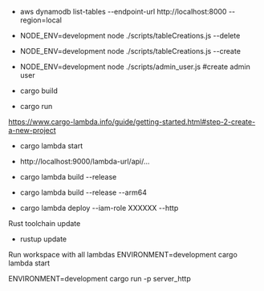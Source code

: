 
- aws dynamodb list-tables --endpoint-url http://localhost:8000 --region=local

- NODE_ENV=development node  ./scripts/tableCreations.js --delete 
- NODE_ENV=development node  ./scripts/tableCreations.js --create
- NODE_ENV=development node  ./scripts/admin_user.js #create admin user

- cargo build
- cargo run

https://www.cargo-lambda.info/guide/getting-started.html#step-2-create-a-new-project

- cargo lambda start
- http://localhost:9000/lambda-url/api/... 

- cargo lambda build --release
- cargo lambda build --release --arm64
- cargo lambda deploy --iam-role XXXXXX  --http

Rust toolchain update 
- rustup update

Run workspace with all lambdas
ENVIRONMENT=development cargo lambda start

ENVIRONMENT=development cargo run -p server_http
